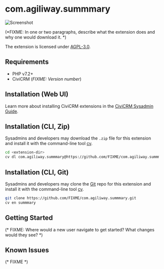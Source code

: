# com.agiliway.summmary

![Screenshot](/images/screenshot.png)

(*FIXME: In one or two paragraphs, describe what the extension does and why one would download it. *)

The extension is licensed under [AGPL-3.0](LICENSE.txt).

## Requirements

* PHP v7.2+
* CiviCRM (*FIXME: Version number*)

## Installation (Web UI)

Learn more about installing CiviCRM extensions in the [CiviCRM Sysadmin Guide](https://docs.civicrm.org/sysadmin/en/latest/customize/extensions/).

## Installation (CLI, Zip)

Sysadmins and developers may download the `.zip` file for this extension and
install it with the command-line tool [cv](https://github.com/civicrm/cv).

```bash
cd <extension-dir>
cv dl com.agiliway.summmary@https://github.com/FIXME/com.agiliway.summmary/archive/master.zip
```

## Installation (CLI, Git)

Sysadmins and developers may clone the [Git](https://en.wikipedia.org/wiki/Git) repo for this extension and
install it with the command-line tool [cv](https://github.com/civicrm/cv).

```bash
git clone https://github.com/FIXME/com.agiliway.summmary.git
cv en summmary
```

## Getting Started

(* FIXME: Where would a new user navigate to get started? What changes would they see? *)

## Known Issues

(* FIXME *)
